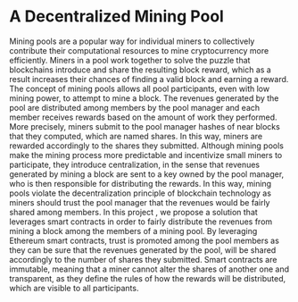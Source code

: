 # A Decentralized Mining Pool
Mining pools are a popular way for individual miners to collectively contribute their computational resources to mine cryptocurrency more efficiently.
Miners in a pool work together to solve the puzzle that
blockchains introduce and share the resulting block
reward, which as a result increases their chances of
finding a valid block and earning a reward.
The concept of mining pools allows all pool participants, even with low mining power, to attempt to
mine a block. The revenues generated by the pool are
distributed among members by the pool manager and
each member receives rewards based on the amount
of work they performed. More precisely, miners submit to the pool manager hashes of near blocks that
they computed, which are named shares. In this way,
miners are rewarded accordingly to the shares they
submitted.
Although mining pools make the mining process
more predictable and incentivize small miners to participate, they introduce centralization, in the sense
that revenues generated by mining a block are sent
to a key owned by the pool manager, who is then responsible for distributing the rewards. In this way,
mining pools violate the decentralization principle of
blockchain technology as miners should trust the pool
manager that the revenues would be fairly shared
among members.
In this project
, we propose a solution that leverages smart contracts in order to fairly distribute the
revenues from mining a block among the members
of a mining pool. By leveraging Ethereum smart
contracts, trust is promoted among the pool members as they can be sure that the revenues generated
by the pool, will be shared accordingly to the number of shares they submitted. Smart contracts are
immutable, meaning that a miner cannot alter the
shares of another one and transparent, as they define the rules of how the rewards will be distributed,
which are visible to all participants.
